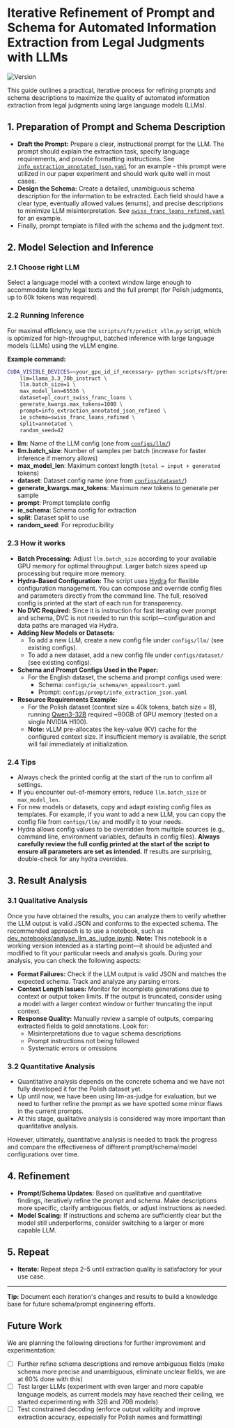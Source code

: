 # Iterative Refinement of Prompt and Schema for Automated Information Extraction from Legal Judgments with LLMs

![Version](https://img.shields.io/badge/version-20.06.2025-blue)

This guide outlines a practical, iterative process for refining prompts and schema descriptions to maximize the quality of automated information extraction from legal judgments using large language models (LLMs).

## 1. Preparation of Prompt and Schema Description

- **Draft the Prompt:** Prepare a clear, instructional prompt for the LLM. The prompt should explain the extraction task, specify language requirements, and provide formatting instructions. See [`info_extraction_annotated_json.yaml`](../configs/prompt/info_extraction_json.yaml) for an example - this prompt were utilized in our paper experiment and should work quite well in most cases.
- **Design the Schema:** Create a detailed, unambiguous schema description for the information to be extracted. Each field should have a clear type, eventually allowed values (enums), and precise descriptions to minimize LLM misinterpretation. See [`swiss_franc_loans_refined.yaml`](../configs/ie_schema/swiss_franc_loans_refined.yaml) for an example.
- Finally, prompt template is filled with the schema and the judgment text.

## 2. Model Selection and Inference

### 2.1 Choose right LLM

Select a language model with a context window large enough to accommodate lengthy legal texts and the full prompt (for Polish judgments, up to 60k tokens was required).

### 2.2 Running Inference

For maximal efficiency, use the `scripts/sft/predict_vllm.py` script, which is optimized for high-throughput, batched inference with large language models (LLMs) using the vLLM engine.

  **Example command:**

  ```bash
  CUDA_VISIBLE_DEVICES=<your_gpu_id_if_necessary> python scripts/sft/predict_vllm.py \
      llm=llama_3.3_70b_instruct \
      llm.batch_size=1 \
      max_model_len=65536 \
      dataset=pl_court_swiss_franc_loans \
      generate_kwargs.max_tokens=1000 \
      prompt=info_extraction_annotated_json_refined \
      ie_schema=swiss_franc_loans_refined \
      split=annotated \
      random_seed=42
  ```

- **llm**: Name of the LLM config (one from [`configs/llm/`](../configs/llm/))
- **llm.batch_size**: Number of samples per batch (increase for faster inference if memory allows)
- **max_model_len**: Maximum context length (`total = input + generated` tokens)
- **dataset**: Dataset config name (one from [`configs/dataset/`](../configs/dataset/))
- **generate_kwargs.max_tokens**: Maximum new tokens to generate per sample
- **prompt**: Prompt template config
- **ie_schema**: Schema config for extraction
- **split**: Dataset split to use
- **random_seed**: For reproducibility

### 2.3 How it works

- **Batch Processing:** Adjust `llm.batch_size` according to your available GPU memory for optimal throughput. Larger batch sizes speed up processing but require more memory.
- **Hydra-Based Configuration:** The script uses [Hydra](https://hydra.cc/) for flexible configuration management. You can compose and override config files and parameters directly from the command line. The full, resolved config is printed at the start of each run for transparency.
- **No DVC Required:** Since it is instruction for fast iterating over prompt and schema, DVC is not needed to run this script—configuration and data paths are managed via Hydra.
- **Adding New Models or Datasets:**
  - To add a new LLM, create a new config file under `configs/llm/` (see existing configs).
  - To add a new dataset, add a new config file under `configs/dataset/` (see existing configs).
- **Schema and Prompt Configs Used in the Paper:**
  - For the English dataset, the schema and prompt configs used were:
    - Schema: `configs/ie_schema/en_appealcourt.yaml`
    - Prompt: `configs/prompt/info_extraction_json.yaml`
- **Resource Requirements Example:**
  - For the Polish dataset (context size ≈ 40k tokens, batch size = 8), running [Qwen3-32B](https://huggingface.co/Qwen/Qwen3-32B) required ~90GB of GPU memory (tested on a single NVIDIA H100).
  - **Note:** vLLM pre-allocates the key-value (KV) cache for the configured context size. If insufficient memory is available, the script will fail immediately at initialization.

### 2.4 Tips

- Always check the printed config at the start of the run to confirm all settings.
- If you encounter out-of-memory errors, reduce `llm.batch_size` or `max_model_len`.
- For new models or datasets, copy and adapt existing config files as templates. For example, if you want to add a new LLM, you can copy the config file from `configs/llm/` and modify it to your needs.
- Hydra allows config values to be overridden from multiple sources (e.g., command line, environment variables, defaults in config files). **Always carefully review the full config printed at the start of the script to ensure all parameters are set as intended.** If results are surprising, double-check for any hydra overrides.

## 3. Result Analysis

### 3.1 Qualitative Analysis

Once you have obtained the results, you can analyze them to verify whether the LLM output is valid JSON and conforms to the expected schema. The recommended approach is to use a notebook, such as [dev_notebooks/analyse_llm_as_judge.ipynb](../dev_notebooks/analyse_llm_as_judge.ipynb). **Note:** This notebook is a working version intended as a starting point—it should be adjusted and modified to fit your particular needs and analysis goals. During your analysis, you can check the following aspects:

- **Format Failures:** Check if the LLM output is valid JSON and matches the expected schema. Track and analyze any parsing errors.
- **Context Length Issues:** Monitor for incomplete generations due to context or output token limits. If the output is truncated, consider using a model with a larger context window or further truncating the input context.
- **Response Quality:** Manually review a sample of outputs, comparing extracted fields to gold annotations. Look for:
  - Misinterpretations due to vague schema descriptions
  - Prompt instructions not being followed
  - Systematic errors or omissions

### 3.2 Quantitative Analysis

- Quantitative analysis depends on the concrete schema and we have not fully developed it for the Polish dataset yet.
- Up until now, we have been using llm-as-judge for evaluation, but we need to further refine the prompt as we have spotted some minor flaws in the current prompts.
- At this stage, qualitative analysis is considered way more important than quantitative analysis.

However, ultimately, quantitative analysis is needed to track the progress and compare the effectiveness of different prompt/schema/model configurations over time.

## 4. Refinement

- **Prompt/Schema Updates:** Based on qualitative and quantitative findings, iteratively refine the prompt and schema. Make descriptions more specific, clarify ambiguous fields, or adjust instructions as needed.
- **Model Scaling:** If instructions and schema are sufficiently clear but the model still underperforms, consider switching to a larger or more capable LLM.

## 5. Repeat

- **Iterate:** Repeat steps 2–5 until extraction quality is satisfactory for your use case.

---

**Tip:** Document each iteration's changes and results to build a knowledge base for future schema/prompt engineering efforts.

## Future Work

We are planning the following directions for further improvement and experimentation:

- [ ] Further refine schema descriptions and remove ambiguous fields (make schema more precise and unambiguous, eliminate unclear fields, we are at 60% done with this)
- [ ] Test larger LLMs (experiment with even larger and more capable language models, as current models may have reached their ceiling, we started experimenting with 32B and 70B models)
- [ ] Test constrained decoding (enforce output validity and improve extraction accuracy, especially for Polish names and formatting)
